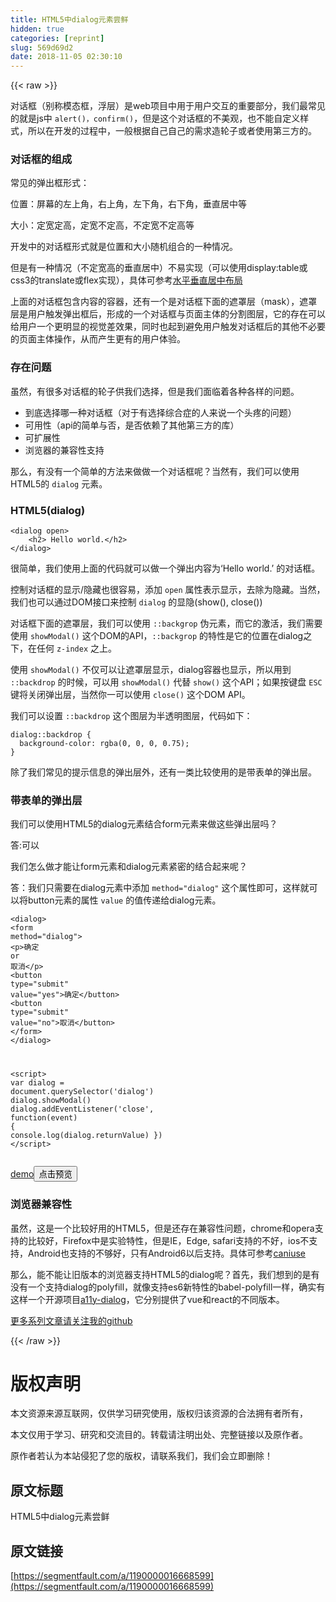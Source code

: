 ```yaml
---
title: HTML5中dialog元素尝鲜
hidden: true
categories: [reprint]
slug: 569d69d2
date: 2018-11-05 02:30:10
---
```


{{< raw >}}
<p>&#x5BF9;&#x8BDD;&#x6846;&#xFF08;&#x522B;&#x79F0;&#x6A21;&#x6001;&#x6846;&#xFF0C;&#x6D6E;&#x5C42;&#xFF09;&#x662F;web&#x9879;&#x76EE;&#x4E2D;&#x7528;&#x4E8E;&#x7528;&#x6237;&#x4EA4;&#x4E92;&#x7684;&#x91CD;&#x8981;&#x90E8;&#x5206;&#xFF0C;&#x6211;&#x4EEC;&#x6700;&#x5E38;&#x89C1;&#x7684;&#x5C31;&#x662F;js&#x4E2D; <code>alert()&#xFF0C;confirm()</code>&#xFF0C;&#x4F46;&#x662F;&#x8FD9;&#x4E2A;&#x5BF9;&#x8BDD;&#x6846;&#x7684;&#x4E0D;&#x7F8E;&#x89C2;&#xFF0C;&#x4E5F;&#x4E0D;&#x80FD;&#x81EA;&#x5B9A;&#x4E49;&#x6837;&#x5F0F;&#xFF0C;&#x6240;&#x4EE5;&#x5728;&#x5F00;&#x53D1;&#x7684;&#x8FC7;&#x7A0B;&#x4E2D;&#xFF0C;&#x4E00;&#x822C;&#x6839;&#x636E;&#x81EA;&#x5DF1;&#x81EA;&#x5DF1;&#x7684;&#x9700;&#x6C42;&#x9020;&#x8F6E;&#x5B50;&#x6216;&#x8005;&#x4F7F;&#x7528;&#x7B2C;&#x4E09;&#x65B9;&#x7684;&#x3002;</p><h3 id="articleHeader0">&#x5BF9;&#x8BDD;&#x6846;&#x7684;&#x7EC4;&#x6210;</h3><p>&#x5E38;&#x89C1;&#x7684;&#x5F39;&#x51FA;&#x6846;&#x5F62;&#x5F0F;&#xFF1A;</p><p>&#x4F4D;&#x7F6E;&#xFF1A;&#x5C4F;&#x5E55;&#x7684;&#x5DE6;&#x4E0A;&#x89D2;&#xFF0C;&#x53F3;&#x4E0A;&#x89D2;&#xFF0C;&#x5DE6;&#x4E0B;&#x89D2;&#xFF0C;&#x53F3;&#x4E0B;&#x89D2;&#xFF0C;&#x5782;&#x76F4;&#x5C45;&#x4E2D;&#x7B49;</p><p>&#x5927;&#x5C0F;&#xFF1A;&#x5B9A;&#x5BBD;&#x5B9A;&#x9AD8;&#xFF0C;&#x5B9A;&#x5BBD;&#x4E0D;&#x5B9A;&#x9AD8;&#xFF0C;&#x4E0D;&#x5B9A;&#x5BBD;&#x4E0D;&#x5B9A;&#x9AD8;&#x7B49;</p><p>&#x5F00;&#x53D1;&#x4E2D;&#x7684;&#x5BF9;&#x8BDD;&#x6846;&#x5F62;&#x5F0F;&#x5C31;&#x662F;&#x4F4D;&#x7F6E;&#x548C;&#x5927;&#x5C0F;&#x968F;&#x673A;&#x7EC4;&#x5408;&#x7684;&#x4E00;&#x79CD;&#x60C5;&#x51B5;&#x3002;</p><p>&#x4F46;&#x662F;&#x6709;&#x4E00;&#x79CD;&#x60C5;&#x51B5;&#xFF08;&#x4E0D;&#x5B9A;&#x5BBD;&#x9AD8;&#x7684;&#x5782;&#x76F4;&#x5C45;&#x4E2D;&#xFF09;&#x4E0D;&#x6613;&#x5B9E;&#x73B0;&#xFF08;&#x53EF;&#x4EE5;&#x4F7F;&#x7528;display:table&#x6216;css3&#x7684;translate&#x6216;flex&#x5B9E;&#x73B0;&#xFF09;&#xFF0C;&#x5177;&#x4F53;&#x53EF;&#x53C2;&#x8003;<a href="https://github.com/lvzhenbang/article/blob/master/layout/html-layout.md?#%E6%B0%B4%E5%B9%B3%E5%9E%82%E7%9B%B4%E5%B1%85%E4%B8%AD%E5%B8%83%E5%B1%80" rel="nofollow noreferrer" target="_blank">&#x6C34;&#x5E73;&#x5782;&#x76F4;&#x5C45;&#x4E2D;&#x5E03;&#x5C40;</a></p><p>&#x4E0A;&#x9762;&#x7684;&#x5BF9;&#x8BDD;&#x6846;&#x5305;&#x542B;&#x5185;&#x5BB9;&#x7684;&#x5BB9;&#x5668;&#xFF0C;&#x8FD8;&#x6709;&#x4E00;&#x4E2A;&#x662F;&#x5BF9;&#x8BDD;&#x6846;&#x4E0B;&#x9762;&#x7684;&#x906E;&#x7F69;&#x5C42;&#xFF08;mask&#xFF09;&#xFF0C;&#x906E;&#x7F69;&#x5C42;&#x662F;&#x7528;&#x6237;&#x89E6;&#x53D1;&#x5F39;&#x51FA;&#x6846;&#x540E;&#xFF0C;&#x5F62;&#x6210;&#x7684;&#x4E00;&#x4E2A;&#x5BF9;&#x8BDD;&#x6846;&#x4E0E;&#x9875;&#x9762;&#x4E3B;&#x4F53;&#x7684;&#x5206;&#x5272;&#x56FE;&#x5C42;&#xFF0C;&#x5B83;&#x7684;&#x5B58;&#x5728;&#x53EF;&#x4EE5;&#x7ED9;&#x7528;&#x6237;&#x4E00;&#x4E2A;&#x66F4;&#x660E;&#x663E;&#x7684;&#x89C6;&#x89C9;&#x5DEE;&#x6548;&#x679C;&#xFF0C;&#x540C;&#x65F6;&#x4E5F;&#x8D77;&#x5230;&#x907F;&#x514D;&#x7528;&#x6237;&#x89E6;&#x53D1;&#x5BF9;&#x8BDD;&#x6846;&#x540E;&#x7684;&#x5176;&#x4ED6;&#x4E0D;&#x5FC5;&#x8981;&#x7684;&#x9875;&#x9762;&#x4E3B;&#x4F53;&#x64CD;&#x4F5C;&#xFF0C;&#x4ECE;&#x800C;&#x4EA7;&#x751F;&#x66F4;&#x6709;&#x7684;&#x7528;&#x6237;&#x4F53;&#x9A8C;&#x3002;</p><h3 id="articleHeader1">&#x5B58;&#x5728;&#x95EE;&#x9898;</h3><p>&#x867D;&#x7136;&#xFF0C;&#x6709;&#x5F88;&#x591A;&#x5BF9;&#x8BDD;&#x6846;&#x7684;&#x8F6E;&#x5B50;&#x4F9B;&#x6211;&#x4EEC;&#x9009;&#x62E9;&#xFF0C;&#x4F46;&#x662F;&#x6211;&#x4EEC;&#x9762;&#x4E34;&#x7740;&#x5404;&#x79CD;&#x5404;&#x6837;&#x7684;&#x95EE;&#x9898;&#x3002;</p><ul><li>&#x5230;&#x5E95;&#x9009;&#x62E9;&#x54EA;&#x4E00;&#x79CD;&#x5BF9;&#x8BDD;&#x6846;&#xFF08;&#x5BF9;&#x4E8E;&#x6709;&#x9009;&#x62E9;&#x7EFC;&#x5408;&#x75C7;&#x7684;&#x4EBA;&#x6765;&#x8BF4;&#x4E00;&#x4E2A;&#x5934;&#x75BC;&#x7684;&#x95EE;&#x9898;&#xFF09;</li><li>&#x53EF;&#x7528;&#x6027;&#xFF08;api&#x7684;&#x7B80;&#x5355;&#x4E0E;&#x5426;&#xFF0C;&#x662F;&#x5426;&#x4F9D;&#x8D56;&#x4E86;&#x5176;&#x4ED6;&#x7B2C;&#x4E09;&#x65B9;&#x7684;&#x5E93;&#xFF09;</li><li>&#x53EF;&#x6269;&#x5C55;&#x6027;</li><li>&#x6D4F;&#x89C8;&#x5668;&#x7684;&#x517C;&#x5BB9;&#x6027;&#x652F;&#x6301;</li></ul><p>&#x90A3;&#x4E48;&#xFF0C;&#x6709;&#x6CA1;&#x6709;&#x4E00;&#x4E2A;&#x7B80;&#x5355;&#x7684;&#x65B9;&#x6CD5;&#x6765;&#x505A;&#x505A;&#x4E00;&#x4E2A;&#x5BF9;&#x8BDD;&#x6846;&#x5462;&#xFF1F;&#x5F53;&#x7136;&#x6709;&#xFF0C;&#x6211;&#x4EEC;&#x53EF;&#x4EE5;&#x4F7F;&#x7528;HTML5&#x7684; <code>dialog</code> &#x5143;&#x7D20;&#x3002;</p><h3 id="articleHeader2">HTML5(dialog)</h3><div class="widget-codetool" style="display:none"><div class="widget-codetool--inner"><span class="selectCode code-tool" data-toggle="tooltip" data-placement="top" title="" data-original-title="&#x5168;&#x9009;"></span> <span type="button" class="copyCode code-tool" data-toggle="tooltip" data-placement="top" data-clipboard-text="&lt;dialog open&gt;
    &lt;h2&gt; Hello world.&lt;/h2&gt;
&lt;/dialog&gt;" title="" data-original-title="&#x590D;&#x5236;"></span> <span type="button" class="saveToNote code-tool" data-toggle="tooltip" data-placement="top" title="" data-original-title="&#x653E;&#x8FDB;&#x7B14;&#x8BB0;"></span></div></div><pre class="hljs xml"><code><span class="hljs-tag">&lt;<span class="hljs-name">dialog</span> <span class="hljs-attr">open</span>&gt;</span>
    <span class="hljs-tag">&lt;<span class="hljs-name">h2</span>&gt;</span> Hello world.<span class="hljs-tag">&lt;/<span class="hljs-name">h2</span>&gt;</span>
<span class="hljs-tag">&lt;/<span class="hljs-name">dialog</span>&gt;</span></code></pre><p>&#x5F88;&#x7B80;&#x5355;&#xFF0C;&#x6211;&#x4EEC;&#x4F7F;&#x7528;&#x4E0A;&#x9762;&#x7684;&#x4EE3;&#x7801;&#x5C31;&#x53EF;&#x4EE5;&#x505A;&#x4E00;&#x4E2A;&#x5F39;&#x51FA;&#x5185;&#x5BB9;&#x4E3A;&#x2018;Hello world.&#x2019; &#x7684;&#x5BF9;&#x8BDD;&#x6846;&#x3002;</p><p>&#x63A7;&#x5236;&#x5BF9;&#x8BDD;&#x6846;&#x7684;&#x663E;&#x793A;/&#x9690;&#x85CF;&#x4E5F;&#x5F88;&#x5BB9;&#x6613;&#xFF0C;&#x6DFB;&#x52A0; <code>open</code> &#x5C5E;&#x6027;&#x8868;&#x793A;&#x663E;&#x793A;&#xFF0C;&#x53BB;&#x9664;&#x4E3A;&#x9690;&#x85CF;&#x3002;&#x5F53;&#x7136;&#xFF0C;&#x6211;&#x4EEC;&#x4E5F;&#x53EF;&#x4EE5;&#x901A;&#x8FC7;DOM&#x63A5;&#x53E3;&#x6765;&#x63A7;&#x5236; <code>dialog</code> &#x7684;&#x663E;&#x9690;(show(), close())</p><p>&#x5BF9;&#x8BDD;&#x6846;&#x4E0B;&#x9762;&#x7684;&#x906E;&#x7F69;&#x5C42;&#xFF0C;&#x6211;&#x4EEC;&#x53EF;&#x4EE5;&#x4F7F;&#x7528; <code>::backgrop</code> &#x4F2A;&#x5143;&#x7D20;&#xFF0C;&#x800C;&#x5B83;&#x7684;&#x6FC0;&#x6D3B;&#xFF0C;&#x6211;&#x4EEC;&#x9700;&#x8981;&#x4F7F;&#x7528; <code>showModal()</code> &#x8FD9;&#x4E2A;DOM&#x7684;API&#xFF0C;<code>::backgrop</code> &#x7684;&#x7279;&#x6027;&#x662F;&#x5B83;&#x7684;&#x4F4D;&#x7F6E;&#x5728;dialog&#x4E4B;&#x4E0B;&#xFF0C;&#x5728;&#x4EFB;&#x4F55; <code>z-index</code> &#x4E4B;&#x4E0A;&#x3002;</p><p>&#x4F7F;&#x7528; <code>showModal()</code> &#x4E0D;&#x4EC5;&#x53EF;&#x4EE5;&#x8BA9;&#x906E;&#x7F69;&#x5C42;&#x663E;&#x793A;&#xFF0C;dialog&#x5BB9;&#x5668;&#x4E5F;&#x663E;&#x793A;&#xFF0C;&#x6240;&#x4EE5;&#x7528;&#x5230; <code>::backdrop</code> &#x7684;&#x65F6;&#x5019;&#xFF0C;&#x53EF;&#x4EE5;&#x7528; <code>showModal()</code> &#x4EE3;&#x66FF; <code>show()</code> &#x8FD9;&#x4E2A;API&#xFF1B;&#x5982;&#x679C;&#x6309;&#x952E;&#x76D8; <code>ESC</code> &#x952E;&#x5C06;&#x5173;&#x95ED;&#x5F39;&#x51FA;&#x5C42;&#xFF0C;&#x5F53;&#x7136;&#x4F60;&#x4E00;&#x53EF;&#x4EE5;&#x4F7F;&#x7528; <code>close()</code> &#x8FD9;&#x4E2A;DOM API&#x3002;</p><p>&#x6211;&#x4EEC;&#x53EF;&#x4EE5;&#x8BBE;&#x7F6E; <code>::backdrop</code> &#x8FD9;&#x4E2A;&#x56FE;&#x5C42;&#x4E3A;&#x534A;&#x900F;&#x660E;&#x56FE;&#x5C42;&#xFF0C;&#x4EE3;&#x7801;&#x5982;&#x4E0B;&#xFF1A;</p><div class="widget-codetool" style="display:none"><div class="widget-codetool--inner"><span class="selectCode code-tool" data-toggle="tooltip" data-placement="top" title="" data-original-title="&#x5168;&#x9009;"></span> <span type="button" class="copyCode code-tool" data-toggle="tooltip" data-placement="top" data-clipboard-text="dialog::backdrop {
  background-color: rgba(0, 0, 0, 0.75);
}" title="" data-original-title="&#x590D;&#x5236;"></span> <span type="button" class="saveToNote code-tool" data-toggle="tooltip" data-placement="top" title="" data-original-title="&#x653E;&#x8FDB;&#x7B14;&#x8BB0;"></span></div></div><pre class="hljs css"><code><span class="hljs-selector-tag">dialog</span><span class="hljs-selector-pseudo">::backdrop</span> {
  <span class="hljs-attribute">background-color</span>: <span class="hljs-built_in">rgba</span>(0, 0, 0, 0.75);
}</code></pre><p>&#x9664;&#x4E86;&#x6211;&#x4EEC;&#x5E38;&#x89C1;&#x7684;&#x63D0;&#x793A;&#x4FE1;&#x606F;&#x7684;&#x5F39;&#x51FA;&#x5C42;&#x5916;&#xFF0C;&#x8FD8;&#x6709;&#x4E00;&#x7C7B;&#x6BD4;&#x8F83;&#x4F7F;&#x7528;&#x7684;&#x662F;&#x5E26;&#x8868;&#x5355;&#x7684;&#x5F39;&#x51FA;&#x5C42;&#x3002;</p><h3 id="articleHeader3">&#x5E26;&#x8868;&#x5355;&#x7684;&#x5F39;&#x51FA;&#x5C42;</h3><p>&#x6211;&#x4EEC;&#x53EF;&#x4EE5;&#x4F7F;&#x7528;HTML5&#x7684;dialog&#x5143;&#x7D20;&#x7ED3;&#x5408;form&#x5143;&#x7D20;&#x6765;&#x505A;&#x8FD9;&#x4E9B;&#x5F39;&#x51FA;&#x5C42;&#x5417;&#xFF1F;</p><p>&#x7B54;:&#x53EF;&#x4EE5;</p><p>&#x6211;&#x4EEC;&#x600E;&#x4E48;&#x505A;&#x624D;&#x80FD;&#x8BA9;form&#x5143;&#x7D20;&#x548C;dialog&#x5143;&#x7D20;&#x7D27;&#x5BC6;&#x7684;&#x7ED3;&#x5408;&#x8D77;&#x6765;&#x5462;&#xFF1F;</p><p>&#x7B54;&#xFF1A;&#x6211;&#x4EEC;&#x53EA;&#x9700;&#x8981;&#x5728;dialog&#x5143;&#x7D20;&#x4E2D;&#x6DFB;&#x52A0; <code>method=&quot;dialog&quot;</code> &#x8FD9;&#x4E2A;&#x5C5E;&#x6027;&#x5373;&#x53EF;&#xFF0C;&#x8FD9;&#x6837;&#x5C31;&#x53EF;&#x4EE5;&#x5C06;button&#x5143;&#x7D20;&#x7684;&#x5C5E;&#x6027; <code>value</code> &#x7684;&#x503C;&#x4F20;&#x9012;&#x7ED9;dialog&#x5143;&#x7D20;&#x3002;</p><div class="widget-codetool" style="display:none"><div class="widget-codetool--inner"><span class="selectCode code-tool" data-toggle="tooltip" data-placement="top" title="" data-original-title="&#x5168;&#x9009;"></span> <span type="button" class="copyCode code-tool" data-toggle="tooltip" data-placement="top" data-clipboard-text="&lt;dialog&gt;
  &lt;form method=&quot;dialog&quot;&gt;
    &lt;p&gt;&#x786E;&#x5B9A; or &#x53D6;&#x6D88;&lt;/p&gt;
    &lt;button type=&quot;submit&quot; value=&quot;yes&quot;&gt;&#x786E;&#x5B9A;&lt;/button&gt;
    &lt;button type=&quot;submit&quot; value=&quot;no&quot;&gt;&#x53D6;&#x6D88;&lt;/button&gt;
  &lt;/form&gt;
&lt;/dialog&gt;

&lt;script&gt;
    var dialog = document.querySelector(&apos;dialog&apos;)
    dialog.showModal()
    dialog.addEventListener(&apos;close&apos;, function(event) {
        console.log(dialog.returnValue)
    })
&lt;/script&gt;" title="" data-original-title="&#x590D;&#x5236;"></span> <span type="button" class="saveToNote code-tool" data-toggle="tooltip" data-placement="top" title="" data-original-title="&#x653E;&#x8FDB;&#x7B14;&#x8BB0;"></span></div></div><pre class="hljs xml"><code><span class="hljs-tag">&lt;<span class="hljs-name">dialog</span>&gt;</span>
  <span class="hljs-tag">&lt;<span class="hljs-name">form</span> <span class="hljs-attr">method</span>=<span class="hljs-string">&quot;dialog&quot;</span>&gt;</span>
    <span class="hljs-tag">&lt;<span class="hljs-name">p</span>&gt;</span>&#x786E;&#x5B9A; or &#x53D6;&#x6D88;<span class="hljs-tag">&lt;/<span class="hljs-name">p</span>&gt;</span>
    <span class="hljs-tag">&lt;<span class="hljs-name">button</span> <span class="hljs-attr">type</span>=<span class="hljs-string">&quot;submit&quot;</span> <span class="hljs-attr">value</span>=<span class="hljs-string">&quot;yes&quot;</span>&gt;</span>&#x786E;&#x5B9A;<span class="hljs-tag">&lt;/<span class="hljs-name">button</span>&gt;</span>
    <span class="hljs-tag">&lt;<span class="hljs-name">button</span> <span class="hljs-attr">type</span>=<span class="hljs-string">&quot;submit&quot;</span> <span class="hljs-attr">value</span>=<span class="hljs-string">&quot;no&quot;</span>&gt;</span>&#x53D6;&#x6D88;<span class="hljs-tag">&lt;/<span class="hljs-name">button</span>&gt;</span>
  <span class="hljs-tag">&lt;/<span class="hljs-name">form</span>&gt;</span>
<span class="hljs-tag">&lt;/<span class="hljs-name">dialog</span>&gt;</span>

<span class="hljs-tag">&lt;<span class="hljs-name">script</span>&gt;</span><span class="javascript">
    <span class="hljs-keyword">var</span> dialog = <span class="hljs-built_in">document</span>.querySelector(<span class="hljs-string">&apos;dialog&apos;</span>)
    dialog.showModal()
    dialog.addEventListener(<span class="hljs-string">&apos;close&apos;</span>, <span class="hljs-function"><span class="hljs-keyword">function</span>(<span class="hljs-params">event</span>) </span>{
        <span class="hljs-built_in">console</span>.log(dialog.returnValue)
    })
</span><span class="hljs-tag">&lt;/<span class="hljs-name">script</span>&gt;</span></code></pre><p><a href="http://jsfiddle.net/sanlv/0pg69jyv/3/" rel="nofollow noreferrer" target="_blank">demo</a><button class="btn btn-xs btn-default ml10 preview" data-url="sanlv/0pg69jyv/3/" data-typeid="0">&#x70B9;&#x51FB;&#x9884;&#x89C8;</button></p><h3 id="articleHeader4">&#x6D4F;&#x89C8;&#x5668;&#x517C;&#x5BB9;&#x6027;</h3><p>&#x867D;&#x7136;&#xFF0C;&#x8FD9;&#x662F;&#x4E00;&#x4E2A;&#x6BD4;&#x8F83;&#x597D;&#x7528;&#x7684;HTML5&#xFF0C;&#x4F46;&#x662F;&#x8FD8;&#x5B58;&#x5728;&#x517C;&#x5BB9;&#x6027;&#x95EE;&#x9898;&#xFF0C;chrome&#x548C;opera&#x652F;&#x6301;&#x7684;&#x6BD4;&#x8F83;&#x597D;&#xFF0C;Firefox&#x4E2D;&#x662F;&#x5B9E;&#x9A8C;&#x7279;&#x6027;&#xFF0C;&#x4F46;&#x662F;IE&#xFF0C;Edge, safari&#x652F;&#x6301;&#x7684;&#x4E0D;&#x597D;&#xFF0C;ios&#x4E0D;&#x652F;&#x6301;&#xFF0C;Android&#x4E5F;&#x652F;&#x6301;&#x7684;&#x4E0D;&#x591F;&#x597D;&#xFF0C;&#x53EA;&#x6709;Android6&#x4EE5;&#x540E;&#x652F;&#x6301;&#x3002;&#x5177;&#x4F53;&#x53EF;&#x53C2;&#x8003;<a href="https://caniuse.com/#search=dialog" rel="nofollow noreferrer" target="_blank">caniuse</a></p><p>&#x90A3;&#x4E48;&#xFF0C;&#x80FD;&#x4E0D;&#x80FD;&#x8BA9;&#x65E7;&#x7248;&#x672C;&#x7684;&#x6D4F;&#x89C8;&#x5668;&#x652F;&#x6301;HTML5&#x7684;dialog&#x5462;&#xFF1F;&#x9996;&#x5148;&#xFF0C;&#x6211;&#x4EEC;&#x60F3;&#x5230;&#x7684;&#x662F;&#x6709;&#x6CA1;&#x6709;&#x4E00;&#x4E2A;&#x652F;&#x6301;dialog&#x7684;polyfill&#xFF0C;&#x5C31;&#x50CF;&#x652F;&#x6301;es6&#x65B0;&#x7279;&#x6027;&#x7684;babel-polyfill&#x4E00;&#x6837;&#xFF0C;&#x786E;&#x5B9E;&#x6709;&#x8FD9;&#x6837;&#x4E00;&#x4E2A;&#x5F00;&#x6E90;&#x9879;&#x76EE;<a href="https://github.com/edenspiekermann/a11y-dialog" rel="nofollow noreferrer" target="_blank">a11y-dialog</a>&#xFF0C;&#x5B83;&#x5206;&#x522B;&#x63D0;&#x4F9B;&#x4E86;vue&#x548C;react&#x7684;&#x4E0D;&#x540C;&#x7248;&#x672C;&#x3002;</p><p><a href="https://github.com/lvzhenbang/article" rel="nofollow noreferrer" target="_blank">&#x66F4;&#x591A;&#x7CFB;&#x5217;&#x6587;&#x7AE0;&#x8BF7;&#x5173;&#x6CE8;&#x6211;&#x7684;github</a></p>
{{< /raw >}}

# 版权声明
本文资源来源互联网，仅供学习研究使用，版权归该资源的合法拥有者所有，

本文仅用于学习、研究和交流目的。转载请注明出处、完整链接以及原作者。 

原作者若认为本站侵犯了您的版权，请联系我们，我们会立即删除！

## 原文标题
HTML5中dialog元素尝鲜

## 原文链接
[https://segmentfault.com/a/1190000016668599](https://segmentfault.com/a/1190000016668599)

